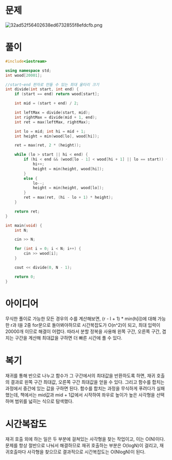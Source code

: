 # 문제
![32ad52f56402638ed6732855f8efdcfb.png](../_resources/32ad52f56402638ed6732855f8efdcfb.png)

# 풀이
```c++
#include<iostream>

using namespace std;
int wood[20001];

//start~end 판자로 만들 수 있는 최대 울타리 크기
int divide(int start, int end) {
	if (start == end) return wood[start];

	int mid = (start + end) / 2;

	int leftMax = divide(start, mid);
	int rightMax = divide(mid + 1, end);
	int ret = max(leftMax, rightMax);

	int lo = mid; int hi = mid + 1;
	int height = min(wood[lo], wood[hi]);

	ret = max(ret, 2 * (height));

	while (lo > start || hi < end) {
		if (hi < end && (wood[lo - 1] < wood[hi + 1] || lo == start)) {
			hi++;
			height = min(height, wood[hi]);
		}
		else {
			lo--;
			height = min(height, wood[lo]);
		}
		ret = max(ret, (hi - lo + 1) * height);
	}

	return ret;
}

int main(void) {
	int N;

	cin >> N;

	for (int i = 0; i < N; i++) {
		cin >> wood[i];
	}

	cout << divide(0, N - 1);

	return 0;
}
```

# 아이디어
무식한 풀이로 가능한 모든 경우의 수를 계산해보면, (r - l + 1) * min(h[i])에 대해 가능한 r과 l을 2중 for문으로 돌아봐야하므로 시간복잡도가 O(n^2)이 되고, 최대 입력이 20000개 이므로 해결이 어렵다.
따라서 분할 정복을 사용해 왼쪽 구간, 오른쪽 구간, 겹치는 구간을 계산해 최대값을 구하면 더 빠른 시간에 풀 수 있다.

# 복기
재귀를 통해 반으로 나누고 함수가 그 구간에서의 최대값을 반환하도록 하면, 재귀 호출의 결과로 왼쪽 구간 최대값, 오른쪽 구간 최대값을 얻을 수 있다.
그리고 함수를 합치는 과정에서 중간에 있는 값을 구하면 된다. 함수를 합치는 과정을 무식하게 푸려다가 실패했는데, 책에서는 mid값과 mid + 1값에서 시작하여 좌우로 높이가 높은 사각형을 선택하며 범위를 넓히는 식으로 탐색했다.

# 시간복잡도
재귀 호출 외에 하는 일은 두 부분에 걸쳐있는 사각형을 찾는 작업이고, 이는 O(N)이다.
문제를 항상 절반으로 나눠서 해결하므로 재귀 호출하는 부분은 O(logN)이 걸리고, 재귀호출마다 사각형을 찾으므로 결과적으로 시간복잡도는 O(NlogN)이 된다. 